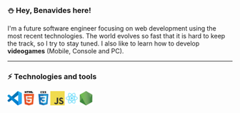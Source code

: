 ### ⛄ Hey, Benavides here!
I'm a future software engineer focusing on web development using the most recent technologies. The world evolves so fast that it is hard to keep the track, so I try to stay tuned. I also like to learn how to develop <strong>videogames</strong> (Mobile, Console and PC).
- - -
### ⚡ Technologies and tools
<div>
  <a href="https://code.visualstudio.com/">
    <img align="left" src="https://raw.githubusercontent.com/github/explore/main/topics/visual-studio-code/visual-studio-code.png" alt="Visual Studio Code" width="32px" />
  </a>

  <a href="https://developer.mozilla.org/en-US/docs/Web/HTML">
    <img align="left" src="https://raw.githubusercontent.com/github/explore/main/topics/html/html.png" alt="HyperText  Markup Language" width="32px" />
  </a>

  <a href="https://developer.mozilla.org/en-US/docs/Web/CSS" >
    <img align="left" src="https://raw.githubusercontent.com/github/explore/main/topics/css/css.png" alt="Cascade Style Sheet" width="32px" />
  </a>

  <a href="https://developer.mozilla.org/en-US/docs/Web/JavaScript">
    <img align="left" src="https://raw.githubusercontent.com/github/explore/main/topics/javascript/javascript.png" alt="JavaScript" width="32px" />
  </a>

  <a href="https://reactjs.org/">
    <img align="left" src="https://raw.githubusercontent.com/github/explore/main/topics/react/react.png" alt="React.js" width="32px" />
  </a>
  
  <a href="https://nodejs.org/en/">
    <img align="left" src="https://raw.githubusercontent.com/github/explore/main/topics/nodejs/nodejs.png" alt="Node.js" width="32px" />
  </a>
</div>
